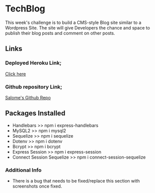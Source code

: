 # TechBlog

This week's challenge is to build a CMS-style Blog site similar to a Wordpress Site. The site will give Developers the chance and space to publish their blog posts and comment on other posts.

## Links

### Deployed Heroku Link;
[Click here]()
### Github repository Link;
[Salome's Github Repo](https://github.com/Saiishago/TechBlog)

## Packages Installed

- Handlebars >> npm i express-handlebars
- MySQL2 >> npm i mysql2
- Sequelize >> npm i sequelize
- Dotenv >> npm i dotenv
- Bcrypt >> npm i bcrypt
- Express Session >> npm i express-session
- Connect Session Sequelize >> npm i connect-session-sequelize

### Additional Info
- There is a bug that needs to be fixed/replace this section with screenshots once fixed.